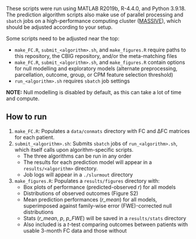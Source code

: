 These scripts were run using MATLAB R2019b, R-4.4.0, and Python 3.9.18. The prediction algorithm scripts also make use of parallel processing and `sbatch` jobs on a high-performance computing cluster ([MASSIVE](doi.org/10.3389/fninf.2014.00030)), which should be adjusted according to your setup.

Some scripts need to be adjusted near the top:
- `make_FC.R`, `submit_<algorithm>.sh`, and `make_figures.R` require paths to this repository, the CBIG repository, and/or the meta-matching files
- `make_FC.R`, `submit_<algorithm>.sh`, and `make_figures.R` contain options for null modelling and exploratory models (alternate preprocessing, parcellation, outcome, group, or CPM feature selection threshold)
- `run_<algorithm>.sh` requires `sbatch` job settings

**NOTE:** Null modelling is disabled by default, as this can take a lot of time and compute.

## How to run
1. `make_FC.R`: Populates a `data/conmats` directory with FC and ΔFC matrices for each patient.
2. `submit_<algorithm>.sh`: Submits `sbatch` jobs of `run_<algorithm>.sh`, which itself calls upon algorithm-specific scripts.
   - The three algorithms can be run in any order
   - The results for each prediction model will appear in a `results/<algorithm>` directory.
   - Job logs will appear in a `./slurmout` directory
3. `make_figures.R`: Populates a `results/figures` directory with:
   - Box plots of performance (predicted-observed *r*) for all models
   - Distributions of observed outcomes (Figure S2)
   - Mean prediction performances (*r_mean*) for all models, superimposed against family-wise error (FWE)-corrected null distributions
   - Stats (*r_mean*, *p*, *p_FWE*) will be saved in a `results/stats` directory
   - Also included is a *t*-test comparing outcomes between patients with usable 3-month FC data and those without
